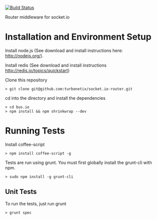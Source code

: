 [![Build Status](https://travis-ci.org/turbonetix/socket.io-middleware.svg?branch=master)](https://travis-ci.org/turbonetix/socket.io-middleware)

Router middleware for socket.io

# Installation and Environment Setup

Install node.js (See download and install instructions here: http://nodejs.org/).

Install redis (See download and install instructions http://redis.io/topics/quickstart)

Clone this repository

    > git clone git@github.com:turbonetix/socket.io-router.git

cd into the directory and install the dependencies

    > cd bus.io
    > npm install && npm shrinkwrap --dev

# Running Tests

Install coffee-script

    > npm install coffee-script -g

Tests are run using grunt.  You must first globally install the grunt-cli with npm.

    > sudo npm install -g grunt-cli

## Unit Tests

To run the tests, just run grunt

    > grunt spec
